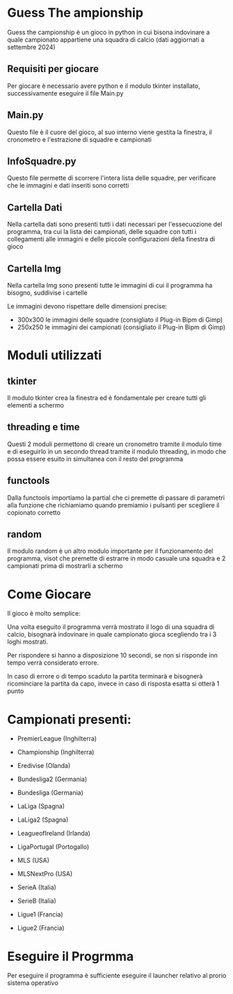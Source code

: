 # Guess The ampionship

Guess the campionship è un gioco in python in cui bisona indovinare a quale campionato appartiene una squadra di calcio (dati aggiornati a settembre 2024)

## Requisiti per giocare

Per giocare è necessario avere python e il modulo tkinter installato, successivamente eseguire il file Main.py

## Main.py

Questo file è il cuore del gioco, al suo interno viene gestita la finestra, il cronometro e l'estrazione di squadre e campionati

## InfoSquadre.py

Questo file permette di scorrere l'intera lista delle squadre, per verificare che le immagini e dati inseriti sono corretti

## Cartella Dati

Nella cartella dati sono presenti tutti i dati necessari per l'essecuozione del programma, tra cui la lista dei campionati, delle squadre  con tutti i collegamenti alle immagini e  delle piccole configurazioni della finestra di gioco

## Cartella Img

Nella cartella Img sono presenti tutte le immagini di cui il programma ha bisogno, suddivise i cartelle

Le immagini devono rispettare delle dimensioni precise: 

- 300x300 le immagini delle squadre (consigliato il Plug-in Bipm di Gimp)
- 250x250 le immagini dei campionati (consigliato il Plug-in Bipm di Gimp)

# Moduli utilizzati

## tkinter

Il modulo tkinter crea la finestra ed è fondamentale per creare tutti gli elementi a schermo

## threading e time

Questi 2 moduli permettono di creare un cronometro tramite il modulo time e di eseguirlo in un secondo thread tramite il modulo threading, in modo che possa essere esuito in simultanea con il resto del programma

## functools

Dalla functools importiamo la partial che ci premette di passare di parametri alla funzione che richiamiamo quando premiamio i pulsanti per scegliere il copionato corretto

## random

Il modulo random è un altro modulo importante per il funzionamento del programma, visot che premette di estrarre in modo casuale una squadra e 2 campionati prima di mostrarli a schermo

# Come Giocare

Il gioco è molto semplice:

Una volta eseguito il programma verrà mostrato il logo di una squadra di calcio, bisognarà indovinare in quale campionato gioca scegliendo tra i 3 loghi mostrati.

Per rispondere si hanno a disposizione 10 secondi, se non si risponde inn tempo verrà considerato errore.

In caso di errore o di tempo scaduto la partita terminarà e bisognerà ricominciare la partita da capo, invece in caso di risposta esatta si otterà 1 punto

# Campionati presenti:

- PremierLeague (Inghilterra)

- Championship (Inghilterra)

- Eredivise (Olanda)

- Bundesliga2 (Germania)

- Bundesliga (Germania)

- LaLiga (Spagna)

- LaLiga2 (Spagna)

- LeagueofIreland (Irlanda)

- LigaPortugal (Portogallo)

- MLS (USA)

- MLSNextPro (USA)

- SerieA (Italia)

- SerieB (Italia)

- Ligue1 (Francia)

- Ligue2 (Francia)

# Eseguire il Progrmma

Per eseguire il programma è sufficiente eseguire il launcher relativo al prorio sistema operativo
